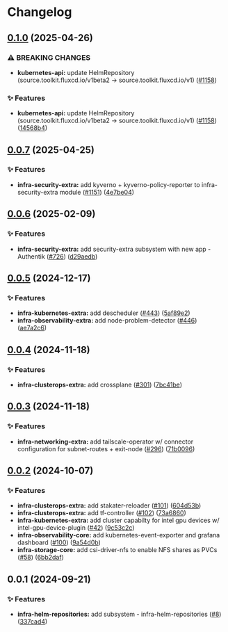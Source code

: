 # Changelog

## [0.1.0](https://github.com/ppat/homelab-ops-kubernetes-apps/compare/infra-helm-repositories-v0.0.7...infra-helm-repositories-v0.1.0) (2025-04-26)


### ⚠ BREAKING CHANGES

* **kubernetes-api:** update HelmRepository (source.toolkit.fluxcd.io/v1beta2 -> source.toolkit.fluxcd.io/v1) ([#1158](https://github.com/ppat/homelab-ops-kubernetes-apps/issues/1158))

### ✨ Features

* **kubernetes-api:** update HelmRepository (source.toolkit.fluxcd.io/v1beta2 -&gt; source.toolkit.fluxcd.io/v1) ([#1158](https://github.com/ppat/homelab-ops-kubernetes-apps/issues/1158)) ([14568b4](https://github.com/ppat/homelab-ops-kubernetes-apps/commit/14568b42a607fd4c2fdd66cb35cfced57245be02))

## [0.0.7](https://github.com/ppat/homelab-ops-kubernetes-apps/compare/infra-helm-repositories-v0.0.6...infra-helm-repositories-v0.0.7) (2025-04-25)


### ✨ Features

* **infra-security-extra:** add kyverno + kyverno-policy-reporter to infra-security-extra module ([#1151](https://github.com/ppat/homelab-ops-kubernetes-apps/issues/1151)) ([4e7be04](https://github.com/ppat/homelab-ops-kubernetes-apps/commit/4e7be047441e488deacb25d7548bc6a7c43ba569))

## [0.0.6](https://github.com/ppat/homelab-ops-kubernetes-apps/compare/infra-helm-repositories-v0.0.5...infra-helm-repositories-v0.0.6) (2025-02-09)


### ✨ Features

* **infra-security-extra:** add security-extra subsystem with new app - Authentik ([#726](https://github.com/ppat/homelab-ops-kubernetes-apps/issues/726)) ([d29aedb](https://github.com/ppat/homelab-ops-kubernetes-apps/commit/d29aedb758f09caf68a51ce4ba51adbb2556354c))

## [0.0.5](https://github.com/ppat/homelab-ops-kubernetes-apps/compare/infra-helm-repositories-v0.0.4...infra-helm-repositories-v0.0.5) (2024-12-17)


### ✨ Features

* **infra-kubernetes-extra:** add descheduler ([#443](https://github.com/ppat/homelab-ops-kubernetes-apps/issues/443)) ([5af89e2](https://github.com/ppat/homelab-ops-kubernetes-apps/commit/5af89e21cfd8865f598cceb3c0bf03bdf502729a))
* **infra-observability-extra:** add node-problem-detector ([#446](https://github.com/ppat/homelab-ops-kubernetes-apps/issues/446)) ([ae7a2c6](https://github.com/ppat/homelab-ops-kubernetes-apps/commit/ae7a2c622229e39ee9cade5dba6940cb48725282))

## [0.0.4](https://github.com/ppat/homelab-ops-kubernetes-apps/compare/infra-helm-repositories-v0.0.3...infra-helm-repositories-v0.0.4) (2024-11-18)


### ✨ Features

* **infra-clusterops-extra:** add crossplane ([#301](https://github.com/ppat/homelab-ops-kubernetes-apps/issues/301)) ([7bc41be](https://github.com/ppat/homelab-ops-kubernetes-apps/commit/7bc41bedbb79f4480d64ac5a6fb0fae5fbb3654b))

## [0.0.3](https://github.com/ppat/homelab-ops-kubernetes-apps/compare/infra-helm-repositories-v0.0.2...infra-helm-repositories-v0.0.3) (2024-11-18)


### ✨ Features

* **infra-networking-extra:** add tailscale-operator w/ connector configuration for subnet-routes + exit-node ([#296](https://github.com/ppat/homelab-ops-kubernetes-apps/issues/296)) ([71b0096](https://github.com/ppat/homelab-ops-kubernetes-apps/commit/71b0096b8ecf04b151d14d532c8229efb08daa37))

## [0.0.2](https://github.com/ppat/homelab-ops-kubernetes-apps/compare/infra-helm-repositories-v0.0.1...infra-helm-repositories-v0.0.2) (2024-10-07)


### ✨ Features

* **infra-clusterops-extra:** add stakater-reloader ([#101](https://github.com/ppat/homelab-ops-kubernetes-apps/issues/101)) ([604d53b](https://github.com/ppat/homelab-ops-kubernetes-apps/commit/604d53ba3f534758c72797e0dfe20f64ab6aa789))
* **infra-clusterops-extra:** add tf-controller ([#102](https://github.com/ppat/homelab-ops-kubernetes-apps/issues/102)) ([73a6860](https://github.com/ppat/homelab-ops-kubernetes-apps/commit/73a68607a9f6f219375095a928860e7e5403f25a))
* **infra-kubernetes-extra:** add cluster capabilty for intel gpu devices w/ intel-gpu-device-plugin ([#42](https://github.com/ppat/homelab-ops-kubernetes-apps/issues/42)) ([9c53c2c](https://github.com/ppat/homelab-ops-kubernetes-apps/commit/9c53c2c89f3f130118765dcc3620cbc10cfcf2a9))
* **infra-observability-core:** add kubernetes-event-exporter and grafana dashboard ([#100](https://github.com/ppat/homelab-ops-kubernetes-apps/issues/100)) ([9a54d0b](https://github.com/ppat/homelab-ops-kubernetes-apps/commit/9a54d0bece65f3f24a5c113c74ca7e07bda030f1))
* **infra-storage-core:** add csi-driver-nfs to enable NFS shares as PVCs ([#58](https://github.com/ppat/homelab-ops-kubernetes-apps/issues/58)) ([6bb2daf](https://github.com/ppat/homelab-ops-kubernetes-apps/commit/6bb2daf4c1e845c906e14dff7903f84917ac2021))

## 0.0.1 (2024-09-21)


### ✨ Features

* **infra-helm-repositories:** add subsystem - infra-helm-repositories ([#8](https://github.com/ppat/homelab-ops-kubernetes-apps/issues/8)) ([337cad4](https://github.com/ppat/homelab-ops-kubernetes-apps/commit/337cad46f8ac9ed2dee865cdc6ac4fffac5d266c))
